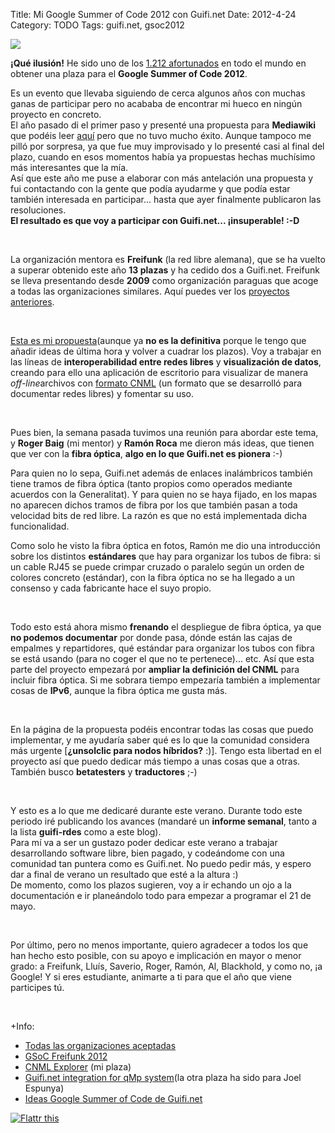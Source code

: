 Title: Mi Google Summer of Code 2012 con Guifi.net
Date: 2012-4-24
Category: TODO
Tags: guifi.net, gsoc2012

![](/pictures/Gsoc2012_logo.png)

**¡Qué ilusión!** He sido uno de los [1.212
afortunados](http://google-opensource.blogspot.com.es/2012/04/students-announced-for-google-summer-of.html) en todo el mundo en obtener una
plaza para el **Google Summer of Code 2012**.

Es un evento que llevaba siguiendo de cerca algunos años con muchas ganas de participar pero no acababa de encontrar mi hueco en ningún
proyecto en concreto.\
El año pasado di el primer paso y presenté una propuesta para **Mediawiki** que podéis leer
[aquí](https://www.mediawiki.org/wiki/User:PabloCastellano/GSoC_2011_Application) pero que no tuvo mucho éxito. Aunque tampoco me pilló por
sorpresa, ya que fue muy improvisado y lo presenté casi al final del plazo, cuando en esos momentos había ya propuestas hechas muchísimo más
interesantes que la mía.\
Así que este año me puse a elaborar con más antelación una propuesta y fui contactando con la gente que podía ayudarme y que podía estar
también interesada en participar... hasta que ayer finalmente publicaron las resoluciones.\
**El resultado es que voy a participar con Guifi.net... ¡insuperable! :-D**

 

La organización mentora es **Freifunk** (la red libre alemana), que se ha vuelto a superar obtenido este año **13 plazas** y ha cedido dos a
Guifi.net. Freifunk se lleva presentando desde **2009** como organización paraguas que acoge a todas las organizaciones similares. Aquí
puedes ver los [proyectos anteriores](http://es.wiki.guifi.net/wiki/Anexo:Proyectos_GSoC_redes_libres).

 

[Esta es mi propuesta](http://es.wiki.guifi.net/wiki/Usuario:Pablog/GSoC2012/CNML_Explorer)(aunque ya **no es la definitiva** porque le
tengo que añadir ideas de última hora y volver a cuadrar los plazos). Voy a trabajar en las líneas de **interoperabilidad entre redes
libres** y **visualización de datos**, creando para ello una aplicación de escritorio para visualizar de manera *off-line*archivos con
[formato CNML](http://es.wiki.guifi.net/wiki/CNML) (un formato que se desarrolló para documentar redes libres) y fomentar su uso.

 

Pues bien, la semana pasada tuvimos una reunión para abordar este tema, y **Roger Baig** (mi mentor) y **Ramón Roca** me dieron más ideas,
que tienen que ver con la **fibra óptica**, **algo en lo que Guifi.net es pionera** :-)

Para quien no lo sepa, Guifi.net además de enlaces inalámbricos también tiene tramos de fibra óptica (tanto propios como operados mediante
acuerdos con la Generalitat). Y para quien no se haya fijado, en los mapas no aparecen dichos tramos de fibra por los que también pasan a
toda velocidad bits de red libre. La razón es que no está implementada dicha funcionalidad.

Como solo he visto la fibra óptica en fotos, Ramón me dio una introducción sobre los distintos **estándares** que hay para organizar los
tubos de fibra: si un cable RJ45 se puede crimpar cruzado o paralelo según un orden de colores concreto (estándar), con la fibra óptica no
se ha llegado a un consenso y cada fabricante hace el suyo propio.

 

Todo esto está ahora mismo **frenando** el despliegue de fibra óptica, ya que **no podemos documentar** por donde pasa, dónde están las
cajas de empalmes y repartidores, qué estándar para organizar los tubos con fibra se está usando (para no coger el que no te pertenece)...
etc. Así que esta parte del proyecto empezará por **ampliar la definición del CNML** para incluir fibra óptica. Si me sobrara tiempo
empezaría también a implementar cosas de **IPv6**, aunque la fibra óptica me gusta más.

 

En la página de la propuesta podéis encontrar todas las cosas que puedo implementar, y me ayudaría saber qué es lo que la comunidad
considera más urgente [**¿unsolclic para nodos híbridos?** :)]. Tengo esta libertad en el proyecto así que puedo dedicar más tiempo a unas
cosas que a otras. También busco **betatesters** y **traductores** ;-)

 

Y esto es a lo que me dedicaré durante este verano. Durante todo este periodo iré publicando los avances (mandaré un **informe semanal**,
tanto a la lista **guifi-rdes** como a este blog).\
Para mí va a ser un gustazo poder dedicar este verano a trabajar desarrollando software libre, bien pagado, y codeándome con una comunidad
tan puntera como es Guifi.net. No puedo pedir más, y espero dar a final de verano un resultado que esté a la altura :)\
De momento, como los plazos sugieren, voy a ir echando un ojo a la documentación e ir planeándolo todo para empezar a programar el 21 de
mayo.

 

Por último, pero no menos importante, quiero agradecer a todos los que han hecho esto posible, con su apoyo e implicación en mayor o menor
grado: a Freifunk, Lluís, Saverio, Roger, Ramón, Al, Blackhold, y como no, ¡a Google! Y si eres estudiante, animarte a ti para que el año
que viene participes tú.

 

+Info:

-   [Todas las organizaciones aceptadas](https://www.google-melange.com/gsoc/accepted_orgs/google/gsoc2012)
-   [GSoC Freifunk 2012](https://www.google-melange.com/gsoc/org/google/gsoc2012/freifunk)
-   [CNML Explorer](https://www.google-melange.com/gsoc/project/google/gsoc2012/pablog/24002) (mi plaza)
-   [Guifi.net integration for qMp system](https://www.google-melange.com/gsoc/project/google/gsoc2012/auska1714/6001)(la otra plaza ha sido
    para Joel Espunya)
-   [Ideas Google Summer of Code de Guifi.net](http://es.wiki.guifi.net/wiki/GSoC)

[](http://lainconscienciadepablo.net/content/mi-google-summer-code-2012-con-guifinet)

[![Flattr
this](http://api.flattr.com/button/flattr-badge-large.png "Flattr this")](http://flattr.com/thing/644563/Mi-Google-Summer-of-Code-2012-con-Guifi-net)
